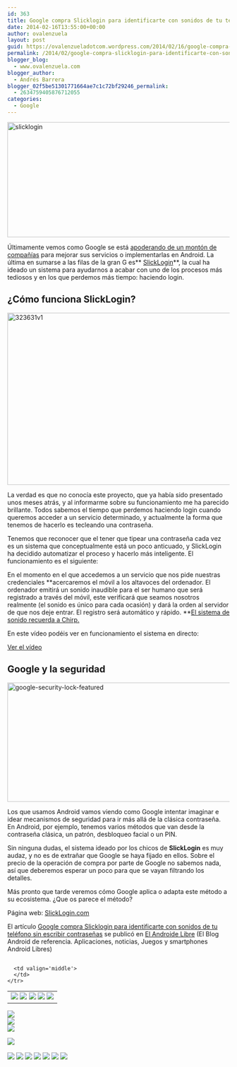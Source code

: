 ```yaml
---
id: 363
title: Google compra Slicklogin para identificarte con sonidos de tu teléfono sin escribir contraseñas
date: 2014-02-16T13:55:00+00:00
author: ovalenzuela
layout: post
guid: https://ovalenzueladotcom.wordpress.com/2014/02/16/google-compra-slicklogin-para-identificarte-con-sonidos-de-tu-telefono-sin-escribir-contrasenas
permalink: /2014/02/google-compra-slicklogin-para-identificarte-con-sonidos-de-tu-telefono-sin-escribir-contrasenas.html
blogger_blog:
  - www.ovalenzuela.com
blogger_author:
  - Andrés Barrera
blogger_02f5be51301771664ae7c1c72bf29246_permalink:
  - 2634759405876712055
categories:
  - Google
---
```

[<img class="alignnone size-large wp-image-127383" alt="slicklogin" src="http://www.elandroidelibre.com/wp-content/uploads/2014/02/slicklogin-680x261.jpg" width="680" height="261" />](http://www.elandroidelibre.com/wp-content/uploads/2014/02/slicklogin.jpg)

Últimamente vemos como Google se está <a href="http://www.elandroidelibre.com/2014/01/google-compra-nest-fabricante-de-dispositivos-inteligentes-para-el-hogar.html" target="_blank">apoderando de un montón de compañías</a> para mejorar sus servicios o implementarlas en Android. La última en sumarse a las filas de la gran G es** <a href="http://www.elandroidelibre.com/wp-content/uploads/2014/02/slicklogin-680x261.jpg" target="_blank">SlickLogin</a>**, la cual ha ideado un sistema para ayudarnos a acabar con uno de los procesos más tediosos y en los que perdemos más tiempo: haciendo login.

## ¿Cómo funciona SlickLogin?

[<img class="alignnone size-large wp-image-127384 aligncenter" alt="323631v1" src="http://www.elandroidelibre.com/wp-content/uploads/2014/02/323631v1-680x390.png" width="680" height="390" />](http://www.elandroidelibre.com/wp-content/uploads/2014/02/323631v1.png)

La verdad es que no conocía este proyecto, que ya había sido presentado unos meses atrás, y al informarme sobre su funcionamiento me ha parecido brillante. Todos sabemos el tiempo que perdemos haciendo login cuando queremos acceder a un servicio determinado, y actualmente la forma que tenemos de hacerlo es tecleando una contraseña.

Tenemos que reconocer que el tener que tipear una contraseña cada vez es un sistema que conceptualmente está un poco anticuado, y SlickLogin ha decidido automatizar el proceso y hacerlo más inteligente. El funcionamiento es el siguiente:

En el momento en el que accedemos a un servicio que nos pide nuestras credenciales **acercaremos el móvil a los altavoces del ordenador. El ordenador emitirá un sonido inaudible para el ser humano que será registrado a través del móvil, este verificará que seamos nosotros realmente (el sonido es único para cada ocasión) y dará la orden al servidor de que nos deje entrar. El registro será automático y rápido. **<a href="http://www.elandroidelibre.com/2013/09/chirp-para-android-comparte-contenidos-mediante-transmision-de-sonidos.html" target="_blank">El sistema de sonido recuerda a Chirp.</a>

En este vídeo podéis ver en funcionamiento el sistema en directo:

[Ver el vídeo](http://www.elandroidelibre.com/2014/02/google-compra-slicklogin-para-identificarte-con-sonidos-de-tu-telefono-sin-escribir-contrasenas.html)

## Google y la seguridad

[<img class="alignnone size-full wp-image-127388 aligncenter" alt="google-security-lock-featured" src="http://www.elandroidelibre.com/wp-content/uploads/2014/02/google-security-lock-featured.jpg" width="570" height="270" />](http://www.elandroidelibre.com/wp-content/uploads/2014/02/google-security-lock-featured.jpg)

Los que usamos Android vamos viendo como Google intentar imaginar e idear mecanismos de seguridad para ir más allá de la clásica contraseña. En Android, por ejemplo, tenemos varios métodos que van desde la contraseña clásica, un patrón, desbloqueo facial o un PIN.

Sin ninguna dudas, el sistema ideado por los chicos de **SlickLogin** es muy audaz, y no es de extrañar que Google se haya fijado en ellos. Sobre el precio de la operación de compra por parte de Google no sabemos nada, así que deberemos esperar un poco para que se vayan filtrando los detalles.

Más pronto que tarde veremos cómo Google aplica o adapta este método a su ecosistema. ¿Que os parece el método?

Página web: <a href="http://www.slicklogin.com/" target="_blank">SlickLogin.com</a>

El artículo [Google compra Slicklogin para identificarte con sonidos de tu teléfono sin escribir contraseñas](http://www.elandroidelibre.com/2014/02/google-compra-slicklogin-para-identificarte-con-sonidos-de-tu-telefono-sin-escribir-contrasenas.html) se publicó en [El Androide Libre](http://www.elandroidelibre.com) (El Blog Android de referencia. Aplicaciones, noticias, Juegos y smartphones Android Libres)


<img width="1" height="1" src="http://rss.feedsportal.com/c/34005/f/617036/s/372a6b7f/sc/15/mf.gif" border="0" /> 

<div>
  <table border='0'>
    <tr>
      <td valign='middle'>
        <a href="http://share.feedsportal.com/share/twitter/?u=http%3A%2F%2Fwww.elandroidelibre.com%2F2014%2F02%2Fgoogle-compra-slicklogin-para-identificarte-con-sonidos-de-tu-telefono-sin-escribir-contrasenas.html&t=Google+compra+Slicklogin+para+identificarte+con+sonidos+de+tu+tel%C3%A9fono+sin+escribir+contrase%C3%B1as" target="_blank"><img src="http://res3.feedsportal.com/social/twitter.png" border="0" /></a> <a href="http://share.feedsportal.com/share/facebook/?u=http%3A%2F%2Fwww.elandroidelibre.com%2F2014%2F02%2Fgoogle-compra-slicklogin-para-identificarte-con-sonidos-de-tu-telefono-sin-escribir-contrasenas.html&t=Google+compra+Slicklogin+para+identificarte+con+sonidos+de+tu+tel%C3%A9fono+sin+escribir+contrase%C3%B1as" target="_blank"><img src="http://res3.feedsportal.com/social/facebook.png" border="0" /></a> <a href="http://share.feedsportal.com/share/linkedin/?u=http%3A%2F%2Fwww.elandroidelibre.com%2F2014%2F02%2Fgoogle-compra-slicklogin-para-identificarte-con-sonidos-de-tu-telefono-sin-escribir-contrasenas.html&t=Google+compra+Slicklogin+para+identificarte+con+sonidos+de+tu+tel%C3%A9fono+sin+escribir+contrase%C3%B1as" target="_blank"><img src="http://res3.feedsportal.com/social/linkedin.png" border="0" /></a> <a href="http://share.feedsportal.com/share/gplus/?u=http%3A%2F%2Fwww.elandroidelibre.com%2F2014%2F02%2Fgoogle-compra-slicklogin-para-identificarte-con-sonidos-de-tu-telefono-sin-escribir-contrasenas.html&t=Google+compra+Slicklogin+para+identificarte+con+sonidos+de+tu+tel%C3%A9fono+sin+escribir+contrase%C3%B1as" target="_blank"><img src="http://res3.feedsportal.com/social/googleplus.png" border="0" /></a> <a href="http://share.feedsportal.com/share/email/?u=http%3A%2F%2Fwww.elandroidelibre.com%2F2014%2F02%2Fgoogle-compra-slicklogin-para-identificarte-con-sonidos-de-tu-telefono-sin-escribir-contrasenas.html&t=Google+compra+Slicklogin+para+identificarte+con+sonidos+de+tu+tel%C3%A9fono+sin+escribir+contrase%C3%B1as" target="_blank"><img src="http://res3.feedsportal.com/social/email.png" border="0" /></a>
      </td>
      
      <td valign='middle'>
      </td>
    </tr>
  </table>
</div>

[<img src="http://da.feedsportal.com/r/186530705072/u/49/f/617036/c/34005/s/372a6b7f/sc/15/rc/1/rc.img" border="0" />](http://da.feedsportal.com/r/186530705072/u/49/f/617036/c/34005/s/372a6b7f/sc/15/rc/1/rc.htm)  
[<img src="http://da.feedsportal.com/r/186530705072/u/49/f/617036/c/34005/s/372a6b7f/sc/15/rc/2/rc.img" border="0" />](http://da.feedsportal.com/r/186530705072/u/49/f/617036/c/34005/s/372a6b7f/sc/15/rc/2/rc.htm)  
[<img src="http://da.feedsportal.com/r/186530705072/u/49/f/617036/c/34005/s/372a6b7f/sc/15/rc/3/rc.img" border="0" />](http://da.feedsportal.com/r/186530705072/u/49/f/617036/c/34005/s/372a6b7f/sc/15/rc/3/rc.htm)

[<img src="http://da.feedsportal.com/r/186530705072/u/49/f/617036/c/34005/s/372a6b7f/a2.img" border="0" />](http://da.feedsportal.com/r/186530705072/u/49/f/617036/c/34005/s/372a6b7f/a2.htm)
<img width="1" height="1" src="http://pi.feedsportal.com/r/186530705072/u/49/f/617036/c/34005/s/372a6b7f/a2t.img" border="0" /> 

<div>
  <a href="http://feeds.feedburner.com/~ff/elandroidelibre?a=KNvltgztPJs:wa0SL6cap-A:ecdYMiMMAMM"><img src="http://feeds.feedburner.com/~ff/elandroidelibre?d=ecdYMiMMAMM" border="0" /></a> <a href="http://feeds.feedburner.com/~ff/elandroidelibre?a=KNvltgztPJs:wa0SL6cap-A:V_sGLiPBpWU"><img src="http://feeds.feedburner.com/~ff/elandroidelibre?i=KNvltgztPJs:wa0SL6cap-A:V_sGLiPBpWU" border="0" /></a> <a href="http://feeds.feedburner.com/~ff/elandroidelibre?a=KNvltgztPJs:wa0SL6cap-A:7Q72WNTAKBA"><img src="http://feeds.feedburner.com/~ff/elandroidelibre?d=7Q72WNTAKBA" border="0" /></a> <a href="http://feeds.feedburner.com/~ff/elandroidelibre?a=KNvltgztPJs:wa0SL6cap-A:dnMXMwOfBR0"><img src="http://feeds.feedburner.com/~ff/elandroidelibre?d=dnMXMwOfBR0" border="0" /></a> <a href="http://feeds.feedburner.com/~ff/elandroidelibre?a=KNvltgztPJs:wa0SL6cap-A:yIl2AUoC8zA"><img src="http://feeds.feedburner.com/~ff/elandroidelibre?d=yIl2AUoC8zA" border="0" /></a> <a href="http://feeds.feedburner.com/~ff/elandroidelibre?a=KNvltgztPJs:wa0SL6cap-A:qj6IDK7rITs"><img src="http://feeds.feedburner.com/~ff/elandroidelibre?d=qj6IDK7rITs" border="0" /></a> <a href="http://feeds.feedburner.com/~ff/elandroidelibre?a=KNvltgztPJs:wa0SL6cap-A:I9og5sOYxJI"><img src="http://feeds.feedburner.com/~ff/elandroidelibre?d=I9og5sOYxJI" border="0" /></a>
</div>

<img src="http://feeds.feedburner.com/~r/elandroidelibre/~4/KNvltgztPJs" height="1" width="1" />